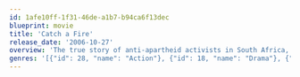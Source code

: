 ```yaml
---
id: 1afe10ff-1f31-46de-a1b7-b94ca6f13dec
blueprint: movie
title: 'Catch a Fire'
release_date: '2006-10-27'
overview: 'The true story of anti-apartheid activists in South Africa, and particularly the life of Patrick Chamusso, a timid foreman at Secunda CTL, the largest synthetic fuel plant in the world. Patrick is wrongly accused, imprisoned and tortured for an attempt to bomb the plant, with the injustice transforming the apolitical worker into a radicalised insurgent, who then carries out his own successful sabotage mission.'
genres: '[{"id": 28, "name": "Action"}, {"id": 18, "name": "Drama"}, {"id": 53, "name": "Thriller"}]'
---
```


